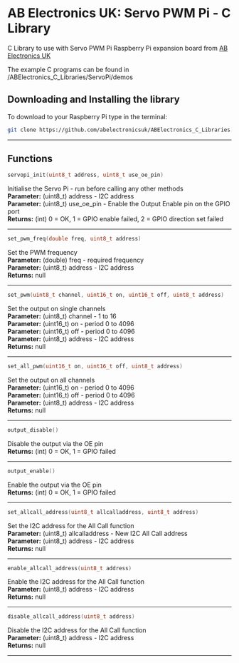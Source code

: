 AB Electronics UK: Servo PWM Pi - C Library
=====

C Library to use with Servo PWM Pi Raspberry Pi expansion board from [AB Electronics UK](https://www.abelectronics.co.uk)

The example C programs can be found in /ABElectronics_C_Libraries/ServoPi/demos

Downloading and Installing the library
----------

To download to your Raspberry Pi type in the terminal:  

```bash
git clone https://github.com/abelectronicsuk/ABElectronics_C_Libraries.git
```

___  

Functions
----------

```c
servopi_init(uint8_t address, uint8_t use_oe_pin)
```

Initialise the Servo Pi - run before calling any other methods  
**Parameter:** (uint8_t) address - I2C address  
**Parameter:** (uint8_t) use_oe_pin - Enable the Output Enable pin on the GPIO port  
**Returns:** (int) 0 = OK, 1 = GPIO enable failed, 2 = GPIO direction set failed 
___  

```c
set_pwm_freq(double freq, uint8_t address)
```

Set the PWM frequency  
**Parameter:** (double) freq - required frequency  
**Parameter:** (uint8_t) address - I2C address  
**Returns:** null  
___  

```c
set_pwm(uint8_t channel, uint16_t on, uint16_t off, uint8_t address)
```

Set the output on single channels  
**Parameter:** (uint8_t) channel - 1 to 16  
**Parameter:** (uint16_t) on - period 0 to 4096  
**Parameter:** (uint16_t) off - period 0 to 4096  
**Parameter:** (uint8_t) address - I2C address  
**Returns:** null  
___  

```c
set_all_pwm(uint16_t on, uint16_t off, uint8_t address)
```

Set the output on all channels  
**Parameter:** (uint16_t) on - period 0 to 4096  
**Parameter:** (uint16_t) off - period 0 to 4096  
**Parameter:** (uint8_t) address - I2C address  
**Returns:** null  
___  

```c
output_disable()
```

Disable the output via the OE pin  
**Returns:** (int) 0 = OK, 1 = GPIO failed  
___  

```c
output_enable()
```

Enable the output via the OE pin  
**Returns:** (int) 0 = OK, 1 = GPIO failed  
___  

```c
set_allcall_address(uint8_t allcalladdress, uint8_t address)
```

Set the I2C address for the All Call function    
**Parameter:** (uint8_t) allcalladdress - New I2C All Call address  
**Parameter:** (uint8_t) address - I2C address  
**Returns:** null  
___  

```c
enable_allcall_address(uint8_t address)
```

Enable the I2C address for the All Call function  
**Parameter:** (uint8_t) address - I2C address  
**Returns:** null  
___  

```c
disable_allcall_address(uint8_t address)
```

Disable the I2C address for the All Call function  
**Parameter:** (uint8_t) address - I2C address  
**Returns:** null  
___
